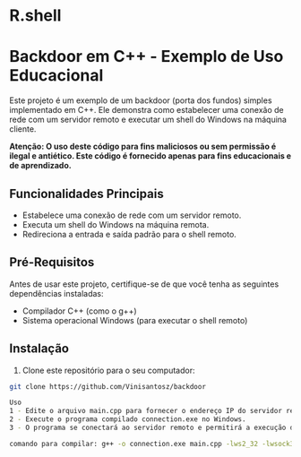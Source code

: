# R.shell

# Backdoor em C++ - Exemplo de Uso Educacional

Este projeto é um exemplo de um backdoor (porta dos fundos) simples implementado em C++. Ele demonstra como estabelecer uma conexão de rede com um servidor remoto e executar um shell do Windows na máquina cliente. 

**Atenção: O uso deste código para fins maliciosos ou sem permissão é ilegal e antiético. Este código é fornecido apenas para fins educacionais e de aprendizado.**

## Funcionalidades Principais

- Estabelece uma conexão de rede com um servidor remoto.
- Executa um shell do Windows na máquina remota.
- Redireciona a entrada e saída padrão para o shell remoto.

## Pré-Requisitos

Antes de usar este projeto, certifique-se de que você tenha as seguintes dependências instaladas:

- Compilador C++ (como o g++)
- Sistema operacional Windows (para executar o shell remoto)

## Instalação

1. Clone este repositório para o seu computador:

```sh
git clone https://github.com/Vinisantosz/backdoor

Uso
1 - Edite o arquivo main.cpp para fornecer o endereço IP do servidor remoto e a porta desejada.
2 - Execute o programa compilado connection.exe no Windows.
3 - O programa se conectará ao servidor remoto e permitirá a execução de comandos no shell remoto.

comando para compilar: g++ -o connection.exe main.cpp -lws2_32 -lwsock32 -static-libgcc -static-libstdc++ -mwindows
